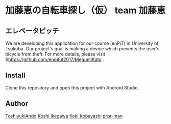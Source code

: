 加藤恵の自転車探し（仮） team 加藤恵
====

## エレベータピッチ
We are developing this application for our course (enPiT) in University of Tsukuba.
Our project's goal is making a device which prevents the user's bicycle from theft.
For more details, please visit $https://github.com/enpitut2017/MegumiKato .



## Install
Clone this repository and open this project with Android Studio.

## Author
[ToshiyukiAndo](https://github.com/)
[Koshi Ikegawa](https://github.com/ikegawa-koshi)
[Koki Kobayashi](https://github.com/KokiKobayashi)
[prpr-man](https://github.com/prpr-man)
